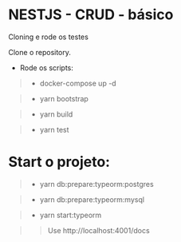 # NESTJS - CRUD - básico 

Cloning e rode os testes

Clone o repository.

- Rode os scripts:

> - docker-compose up -d

> - yarn bootstrap

> - yarn build

> - yarn test

# Start o projeto:

> - yarn  db:prepare:typeorm:postgres

> - yarn  db:prepare:typeorm:mysql

> - yarn start:typeorm

>> Use http://localhost:4001/docs